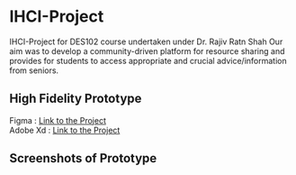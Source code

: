 # IHCI-Project
IHCI-Project for DES102 course undertaken under Dr. Rajiv Ratn Shah
Our aim was to develop a community-driven platform for resource sharing and provides for students to access appropriate and crucial advice/information from seniors.

## High Fidelity Prototype
Figma : [Link to the Project](https://www.figma.com/file/nzGb4qZig63ft6txUsDTbs/IHCI-Project?node-id=0%3A1) <br>
Adobe Xd : [Link to the Project](https://xd.adobe.com/view/d6affdf1-edd2-4964-85f9-576c9f6eccb1-83fc/)

## Screenshots of Prototype
